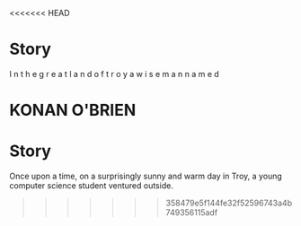 <<<<<<< HEAD
# Story
I n   t h e   g r e a t   l a n d   o f   t r o y   a   w i s e   m a n   n a m e d  
KONAN O'BRIEN
=======
# Story
Once upon a time, on a surprisingly sunny and warm day in Troy, a young computer science student ventured outside. 
>>>>>>> 358479e5f144fe32f52596743a4b749356115adf
